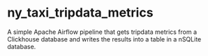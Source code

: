 # ny_taxi_tripdata_metrics
A simple Apache Airflow pipeline that gets tripdata metrics from a Clickhouse database and writes the results into a table in a nSQLite database.
